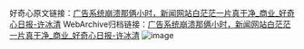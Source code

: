 好奇心原文链接：[广告系统崩溃那俩小时，新闻网站白茫茫一片真干净_商业_好奇心日报-许冰清](https://www.qdaily.com/articles/3531.html)
WebArchive归档链接：[广告系统崩溃那俩小时，新闻网站白茫茫一片真干净_商业_好奇心日报-许冰清](http://web.archive.org/web/20161116114139/http://www.qdaily.com:80/articles/3531.html)
![image](http://ww3.sinaimg.cn/large/007d5XDply1g3vbdskej0j30u03j41gv)